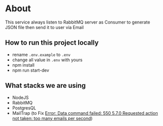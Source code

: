 # About

This service always listen to RabbitMQ server as Consumer to generate JSON file then send it to user via Email

## How to run this project locally

- rename `.env.example` to `.env`
- change all value in `.env` with yours
- npm install
- npm run start-dev

## What stacks we are using

- NodeJS
- RabbitMQ
- PostgresQL
- MailTrap (to Fix [Error: Data command failed: 550 5.7.0 Requested action not taken: too many emails per second](https://dorelljames.com/blog/solving-mailtraps-error-550-too-many-emails-per-second/))
